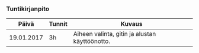 ### Tuntikirjanpito
Päivä | Tunnit | Kuvaus
--------------- | ----- | ------
19.01.2017 | 3h | Aiheen valinta, gitin ja alustan käyttöönotto. 

